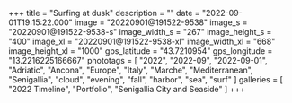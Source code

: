 +++
title = "Surfing at dusk"
description = ""
date = "2022-09-01T19:15:22.000"
image = "20220901@191522-9538"
image_s = "20220901@191522-9538-s"
image_width_s = "267"
image_height_s = "400"
image_xl = "20220901@191522-9538-xl"
image_width_xl = "668"
image_height_xl = "1000"
gps_latitude = "43.7210954"
gps_longitude = "13.2216225166667"
phototags = [ "2022", "2022-09", "2022-09-01", "Adriatic", "Ancona", "Europe", "Italy", "Marche", "Mediterranean", "Senigallia", "cloud", "evening", "fall", "harbor", "sea", "surf" ]
galleries = [ "2022 Timeline", "Portfolio", "Senigallia City and Seaside" ]
+++
